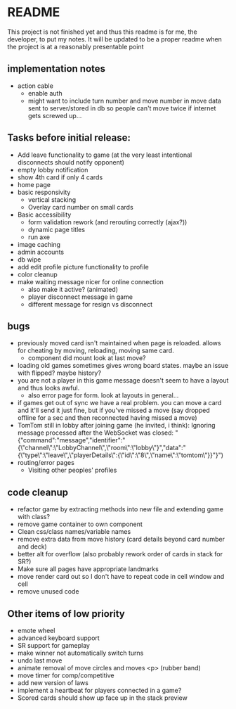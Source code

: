 # README

This project is not finished yet and thus this readme is for me, the developer, to put my notes. It will be updated to be a proper readme when the project is at a reasonably presentable point

## implementation notes
- action cable
  - enable auth
  - might want to include turn number and move number in move data sent to server/stored in db so people can't move twice if internet gets screwed up...

## Tasks before initial release:
- Add leave functionality to game (at the very least intentional disconnects should notify opponent)
- empty lobby notification
- show 4th card if only 4 cards
- home page
- basic responsivity
  - vertical stacking
  - Overlay card number on small cards
- Basic accessibility
  - form validation rework (and rerouting correctly (ajax?))
  - dynamic page titles
  - run axe
- image caching
- admin accounts
- db wipe
- add edit profile picture functionality to profile
- color cleanup
- make waiting message nicer for online connection
  - also make it active? (animated)
  - player disconnect message in game
  - different message for resign vs disconnect

## bugs
- previously moved card isn't maintained when page is reloaded. allows for cheating by moving, reloading, moving same card.
  - component did mount look at last move?
- loading old games sometimes gives wrong board states. maybe an issue with flipped? maybe history?
- you are not a player in this game message doesn't seem to have a layout and thus looks awful.
  - also error page for form. look at layouts in general...
- if games get out of sync we have a real problem. you can move a card and it'll send it just fine, but if you've missed a move (say dropped offline for a sec and then reconnected having missed a move)
- TomTom still in lobby after joining game (he invited, i think):
  Ignoring message processed after the WebSocket was closed: "{\"command\":\"message\",\"identifier\":\"{\\\"channel\\\":\\\"LobbyChannel\\\",\\\"room\\\":\\\"lobby\\\"}\",\"data\":\"{\\\"type\\\":\\\"leave\\\",\\\"playerDetails\\\":{\\\"id\\\":\\\"8\\\",\\\"name\\\":\\\"tomtom\\\"}}\"}")
- routing/error pages
  - Visiting other peoples' profiles

## code cleanup
  - refactor game by extracting methods into new file and extending game with class?
  - remove game container to own component
  - Clean css/class names/variable names
  - remove extra data from move history (card details beyond card number and deck)
  - better alt for overflow (also probably rework order of cards in stack for SR?)
  - Make sure all pages have appropriate landmarks
  - move render card out so I don't have to repeat code in cell window and cell
  - remove unused code

## Other items of low priority
- emote wheel
- advanced keyboard support
- SR support for gameplay
- make winner not automatically switch turns
- undo last move
- animate removal of move circles and moves \<p\> (rubber band)
- move timer for comp/competitive
- add new version of laws
- implement a heartbeat for players connected in a game?
- Scored cards should show up face up in the stack preview
